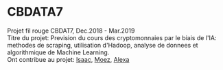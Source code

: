 # CBDATA7

Projet fil rouge CBDAT7, Dec.2018 - Mar.2019<br>
Titre du projet: Prevision du cours des cryptomonnaies par le biais de l'IA: methodes de scraping, utilisation d'Hadoop, analyse de donnees et algorithmique de Machine Learning.<br>
Ont contribue au projet: [Isaac](https://github.com/isaacarnault), [Moez](https://github.com/ammarmoez), [Alexa](https://github.com/alexakapral)
